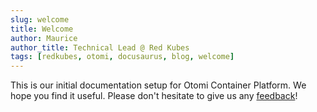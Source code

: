 ```yaml
---
slug: welcome
title: Welcome
author: Maurice
author_title: Technical Lead @ Red Kubes
tags: [redkubes, otomi, docusaurus, blog, welcome]
---
```


This is our initial documentation setup for Otomi Container Platform. We hope you find it useful. Please don't hesitate to give us any [feedback](https://github.com/redkubes/redkubes/issues)!
